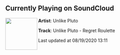 ## Currently Playing on SoundCloud

[<img align="left" width="100" src="https://i1.sndcdn.com/artworks-bjW3Kc92U5hSqEYk-5FygyA-t50x50.jpg">](https://soundcloud.com/unlikepluto/unlike-pluto-regret-roulette)

**Artist**: Unlike Pluto 

**Track**: Unlike Pluto - Regret Roulette

Last updated at 08/19/2020 13:11
